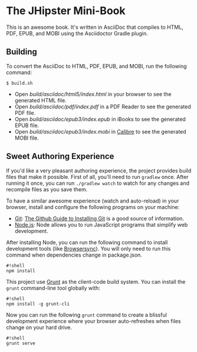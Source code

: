 # The JHipster Mini-Book

This is an awesome book. It's written in AsciiDoc that compiles to HTML, PDF, EPUB, and MOBI using the Asciidoctor Gradle plugin.

## Building

To convert the AsciiDoc to HTML, PDF, EPUB, and MOBI, run the following command:
```
$ build.sh
```

* Open _build/asciidoc/html5/index.html_ in your browser to see the generated HTML file.
* Open _build/asciidoc/pdf/index.pdf_ in a PDF Reader to see the generated PDF file.
* Open _build/asciidoc/epub3/index.epub_ in iBooks to see the generated EPUB file.
* Open _build/asciidoc/epub3/index.mobi_ in [Calibre](http://calibre-ebook.com/) to see the generated MOBI file.

## Sweet Authoring Experience
If you'd like a very pleasant authoring experience, the project provides build files that make it possible. First of all,
you'll need to run `gradlew` once. After running it once, you can run `./gradlew watch` to watch for any changes and 
recompile files as you save them. 

To have a similar awesome experience (watch and auto-reload) in your browser, install and configure the following 
programs on your machine:

* [Git](http://git-scm.com/): [The Github Guide to Installing Git](https://help.github.com/articles/set-up-git/) is a 
  good source of information.
* [Node.js](https://nodejs.org/): Node allows you to run JavaScript programs that simplify web development.

After installing Node, you can run the following command to install development tools (like [Browsersync](http://www.browsersync.io/)). 
You will only need to run this command when dependencies change in package.json.
```
#!shell
npm install
```
This project use [Grunt](http://gruntjs.com/) as the client-code build system. You can install the `grunt` command-line 
tool globally with:
```
#!shell
npm install -g grunt-cli
```
Now you can run the following `grunt` command to create a blissful development experience where your browser auto-refreshes 
when files change on your hard drive.
```
#!shell
grunt serve
```

